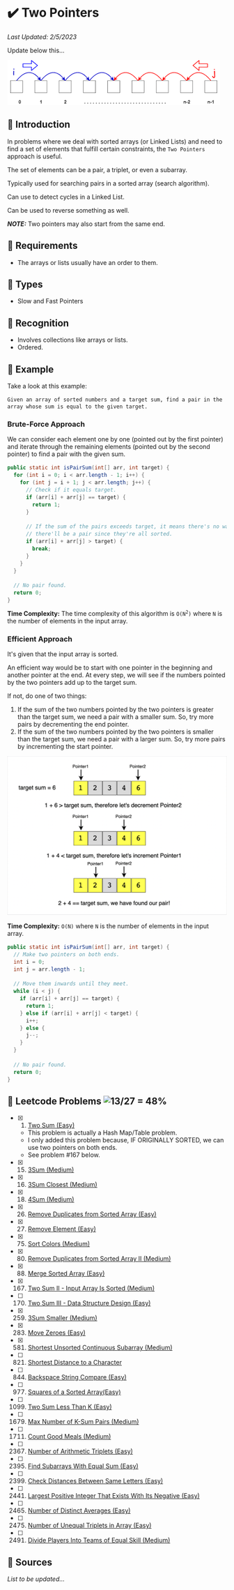 # :heavy_check_mark: Two Pointers
*Last Updated: 2/5/2023*

Update below this...

![Image of a sliding window](../images/patterns/two-pointers/two-pointers.png)

## :round_pushpin: Introduction
In problems where we deal with sorted arrays (or Linked Lists) and need to find a set of elements that fulfill certain constraints, the `Two Pointers` approach is useful.

The set of elements can be a pair, a triplet, or even a subarray.

Typically used for searching pairs in a sorted array (search algorithm).

Can use to detect cycles in a Linked List.

Can be used to reverse something as well.

***NOTE:*** Two pointers may also start from the same end.

## :round_pushpin: Requirements
- The arrays or lists usually have an order to them.

## :round_pushpin: Types
- Slow and Fast Pointers

## :round_pushpin: Recognition
- Involves collections like arrays or lists.
- Ordered.

## :round_pushpin: Example
Take a look at this example:
```
Given an array of sorted numbers and a target sum, find a pair in the array whose sum is equal to the given target.
```

### Brute-Force Approach
We can consider each element one by one (pointed out by the first pointer) and iterate through the remaining elements (pointed out by the second pointer) to find a pair with the given sum.

```java
public static int isPairSum(int[] arr, int target) {
  for (int i = 0; i < arr.length - 1; i++) {
    for (int j = i + 1; j < arr.length; j++) {
      // Check if it equals target.
      if (arr[i] + arr[j] == target) {
        return 1;
      }

      // If the sum of the pairs exceeds target, it means there's no way
      // there'll be a pair since they're all sorted.
      if (arr[i] + arr[j] > target) {
        break;
      }
    }
  }

  // No pair found.
  return 0;
}
```
**Time Complexity:** The time complexity of this algorithm is <code>O(N<sup>2</sup>)</code> where `N` is the number of elements in the input array.

### Efficient Approach
It's given that the input array is sorted.

An efficient way would be to start with one pointer in the beginning and another pointer at the end. At every step, we will see if the numbers pointed by the two pointers add up to the target sum.

If not, do one of two things:
1. If the sum of the two numbers pointed by the two pointers is greater than the target sum, we need a pair with a smaller sum. So, try more pairs by decrementing the end pointer.
2. If the sum of the two numbers pointed by the two pointers is smaller than the target sum, we need a pair with a larger sum. So, try more pairs by incrementing the start pointer.

![Image of overlapping portion of the method](../images/patterns/two-pointers/two-pointers-example.png)

**Time Complexity:** `O(N)` where `N` is the number of elements in the input array.
```java
public static int isPairSum(int[] arr, int target) {
  // Make two pointers on both ends.
  int i = 0;
  int j = arr.length - 1;

  // Move them inwards until they meet.
  while (i < j) {
    if (arr[i] + arr[j] == target) {
      return 1;
    } else if (arr[i] + arr[j] < target) {
      i++;
    } else {
      j--;
    }
  }

  // No pair found.
  return 0;
}
```

## :round_pushpin: Leetcode Problems ![13/27 = 48%](https://progress-bar.dev/48)

- [x] 1. [Two Sum (Easy)](https://leetcode.com/problems/two-sum/)
  - This problem is actually a Hash Map/Table problem.
  - I only added this problem because, IF ORIGINALLY SORTED, we can use two pointers on both ends.
  - See problem #167 below.
- [x] 15. [3Sum (Medium)](https://leetcode.com/problems/3sum/)
- [x] 16. [3Sum Closest (Medium)](https://leetcode.com/problems/3sum-closest/)
- [x] 18. [4Sum (Medium)](https://leetcode.com/problems/4sum/)
- [x] 26. [Remove Duplicates from Sorted Array (Easy)](https://leetcode.com/problems/remove-duplicates-from-sorted-array/description/)
- [x] 27. [Remove Element (Easy)](https://leetcode.com/problems/remove-element/)
- [x] 75. [Sort Colors (Medium)](https://leetcode.com/problems/sort-colors/)
- [x] 80. [Remove Duplicates from Sorted Array II (Medium)](https://leetcode.com/problems/remove-duplicates-from-sorted-array-ii/)
- [x] 88. [Merge Sorted Array (Easy)](https://leetcode.com/problems/merge-sorted-array/)
- [x] 167. [Two Sum II - Input Array Is Sorted (Medium)](https://leetcode.com/problems/two-sum-ii-input-array-is-sorted/description/)
- [ ] 170. [Two Sum III - Data Structure Design (Easy)](https://leetcode.com/problems/two-sum-iii-data-structure-design/)
- [x] 259. [3Sum Smaller (Medium)](https://leetcode.com/problems/3sum-smaller/)
- [x] 283. [Move Zeroes (Easy)](https://leetcode.com/problems/move-zeroes/)
- [x] 581. [Shortest Unsorted Continuous Subarray (Medium)](https://leetcode.com/problems/shortest-unsorted-continuous-subarray/)
- [ ] 821. [Shortest Distance to a Character](https://leetcode.com/problems/shortest-distance-to-a-character/)
- [ ] 844. [Backspace String Compare (Easy)](https://leetcode.com/problems/backspace-string-compare/)
- [ ] 977. [Squares of a Sorted Array(Easy)](https://leetcode.com/problems/squares-of-a-sorted-array/)
- [ ] 1099. [Two Sum Less Than K (Easy)](https://leetcode.com/problems/two-sum-less-than-k/)
- [ ] 1679. [Max Number of K-Sum Pairs (Medium)](https://leetcode.com/problems/max-number-of-k-sum-pairs/)
- [ ] 1711. [Count Good Meals (Medium)](https://leetcode.com/problems/count-good-meals/)
- [ ] 2367. [Number of Arithmetic Triplets (Easy)](https://leetcode.com/problems/number-of-arithmetic-triplets/)
- [ ] 2395. [Find Subarrays With Equal Sum (Easy)](https://leetcode.com/problems/find-subarrays-with-equal-sum/)
- [ ] 2399. [Check Distances Between Same Letters (Easy)](https://leetcode.com/problems/check-distances-between-same-letters/)
- [ ] 2441. [Largest Positive Integer That Exists With Its Negative (Easy)](https://leetcode.com/problems/largest-positive-integer-that-exists-with-its-negative/)
- [ ] 2465. [Number of Distinct Averages (Easy)](https://leetcode.com/problems/number-of-distinct-averages/)
- [ ] 2475. [Number of Unequal Triplets in Array (Easy)](https://leetcode.com/problems/number-of-unequal-triplets-in-array/)
- [ ] 2491. [Divide Players Into Teams of Equal Skill (Medium)](https://leetcode.com/problems/divide-players-into-teams-of-equal-skill/)

## :round_pushpin: Sources
*List to be updated...*
